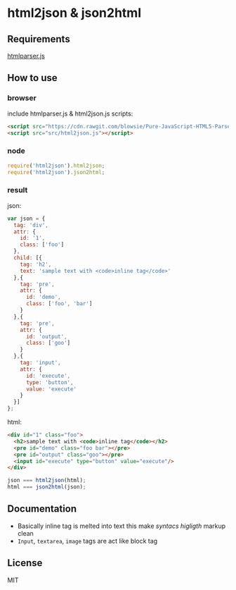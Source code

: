 # html2json & json2html

## Requirements

[htmlparser.js](https://github.com/blowsie/Pure-JavaScript-HTML5-Parser)


## How to use

### browser

include htmlparser.js & html2json.js scripts:

```html
<script src="https://cdn.rawgit.com/blowsie/Pure-JavaScript-HTML5-Parser/master/htmlparser.js"></script>
<script src="src/html2json.js"></script>
```

### node

```javascript
require('html2json').html2json;
require('html2json').json2html;
```


### result

json:

```javascript
var json = {
  tag: 'div',
  attr: {
    id: '1',
    class: ['foo']
  },
  child: [{
    tag: 'h2',
    text: 'sample text with <code>inline tag</code>'
  },{
    tag: 'pre',
    attr: {
      id: 'demo',
      class: ['foo', 'bar']
    }
  },{
    tag: 'pre',
    attr: {
      id: 'output',
      class: ['goo']
    }
  },{
    tag: 'input',
    attr: {
      id: 'execute',
      type: 'button',
      value: 'execute'
    }
  }]
};
```

html:

```html
<div id="1" class="foo">
  <h2>sample text with <code>inline tag</code></h2>
  <pre id="demo" class="foo bar"></pre>
  <pre id="output" class="goo"></pre>
  <input id="execute" type="button" value="execute"/>
</div>
```

```javascript
json === html2json(html);
html === json2html(json);
```

## Documentation

- Basically inline tag is melted into text this make *syntacs higligth* markup clean
- `Input`, `textarea`, `image` tags are act like block tag

## License

MIT
